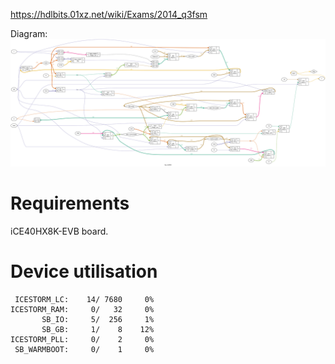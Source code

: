 https://hdlbits.01xz.net/wiki/Exams/2014_q3fsm

Diagram:\
![](diagram.svg)

# Requirements

iCE40HX8K-EVB board.

# Device utilisation

```
 ICESTORM_LC:    14/ 7680     0%
ICESTORM_RAM:     0/   32     0%
       SB_IO:     5/  256     1%
       SB_GB:     1/    8    12%
ICESTORM_PLL:     0/    2     0%
 SB_WARMBOOT:     0/    1     0%
```